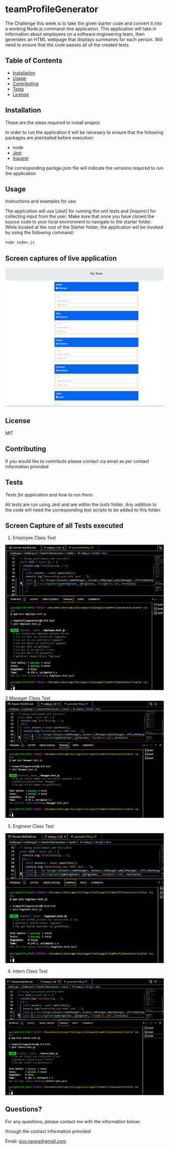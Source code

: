 # teamProfileGenerator

The Challenge this week is to take the given starter code and convert it into a working Node.js command-line application. This application will take in information about employees on a software engineering team, then generates an HTML webpage that displays summaries for each person. Will need to ensure that the code passes all of the created tests.

## Table of Contents

- [Installation](#installation)
- [Usage](#usage)
- [Contributing](#contributing)
- [Tests](#tests)
- [License](#license)

## Installation

These are the steps required to install project:

In order to run the application it will be necesary to ensure that the following packages are preintalled before execution:

- node
- [Jest](https://www.npmjs.com/package/jest)
- [Inquirer](https://www.npmjs.com/package/inquirer)

The corresponding packge.json file will indicate the versions required to run the application

## Usage

Instructions and examples for use:

The application will use [Jest] for running the unit tests and [Inquirer] for collecting input from the user.
Make sure that once you have cloned the source code to your local environment to navigate to the starter folder.
While located at the root of the Starter folder, the application will be invoked by using the following command:

```bash
node index.js
```

## Screen captures of live application

![alt text](LiveAppScreenCapture.png)

## License

MIT

## Contributing

If you would like to contribute please contact via email as per contact information provided

## Tests

_Tests for application and how to run them:_

All tests are run using Jest and are within the _tests_ folder. Any addition to the code will need the corresponding test scripts to be added to this folder.

## Screen Capture of all Tests executed
1. Employee Class Test

![alt text](Employee_testOutput.png)

2.Manager Class Test
![alt text](Manager_testOutput.png)

3. Engineer Class Test

![alt text](Engineer_testOutput.png)

4. Intern Class Test

![alt text](Intern_testOutput.png)


## Questions?

For any questions, please contact me with the information below:

through the contact information provided

Email: gus.navea@gmail.com
